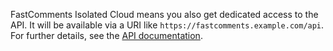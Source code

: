 FastComments Isolated Cloud means you also get dedicated access to the API. It will be available
via a URI like `https://fastcomments.example.com/api`. For further details, see the [API documentation](guide-api.html).
